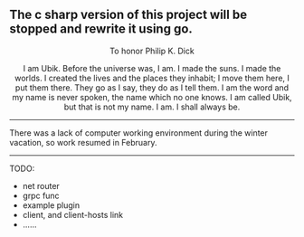 The c sharp version of this project will be stopped and rewrite it using go.
---
<p align="center">To honor Philip K. Dick</p>

<p align="center">I am Ubik. Before the universe was, I am. I made the suns. I made the worlds. I created
the lives and the places they inhabit; I move them here, I put them there. They go as I say,
they do as I tell them. I am the word and my name is never spoken, the name which no
one knows. I am called Ubik, but that is not my name. I am. I shall always be.</p>

---

There was a lack of computer working environment during the winter vacation, so work resumed in February.

---

TODO:

- net router
- grpc func
- example plugin
- client, and client-hosts link
- ......
